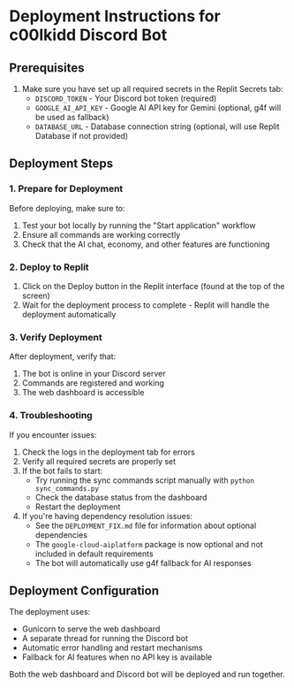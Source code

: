 # Deployment Instructions for c00lkidd Discord Bot

## Prerequisites

1. Make sure you have set up all required secrets in the Replit Secrets tab:
   - `DISCORD_TOKEN` - Your Discord bot token (required)
   - `GOOGLE_AI_API_KEY` - Google AI API key for Gemini (optional, g4f will be used as fallback)
   - `DATABASE_URL` - Database connection string (optional, will use Replit Database if not provided)

## Deployment Steps

### 1. Prepare for Deployment

Before deploying, make sure to:

1. Test your bot locally by running the "Start application" workflow
2. Ensure all commands are working correctly
3. Check that the AI chat, economy, and other features are functioning

### 2. Deploy to Replit

1. Click on the Deploy button in the Replit interface (found at the top of the screen)
2. Wait for the deployment process to complete - Replit will handle the deployment automatically

### 3. Verify Deployment

After deployment, verify that:

1. The bot is online in your Discord server
2. Commands are registered and working
3. The web dashboard is accessible

### 4. Troubleshooting

If you encounter issues:

1. Check the logs in the deployment tab for errors
2. Verify all required secrets are properly set
3. If the bot fails to start:
   - Try running the sync commands script manually with `python sync_commands.py`
   - Check the database status from the dashboard
   - Restart the deployment
4. If you're having dependency resolution issues:
   - See the `DEPLOYMENT_FIX.md` file for information about optional dependencies
   - The `google-cloud-aiplatform` package is now optional and not included in default requirements
   - The bot will automatically use g4f fallback for AI responses

## Deployment Configuration

The deployment uses:
- Gunicorn to serve the web dashboard
- A separate thread for running the Discord bot
- Automatic error handling and restart mechanisms
- Fallback for AI features when no API key is available

Both the web dashboard and Discord bot will be deployed and run together.
